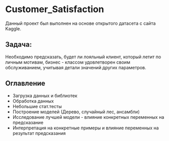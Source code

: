 # Customer_Satisfaction

Данный проект был выполнен на основе открытого датасета с сайта Kaggle. 

## Задача:

Необходимо предсказать, будет ли  лояльный клиент, который летит по личным мотивам, бизнес - классом удовлетворен своим обслуживанием, учитывая детали значений других параметров. 

## Оглавление

+ Загрузка данных и библиотек
+ Обработка данных
+ Небольшие стат.тесты
+ Построение моделей (Дерево, случайный лес, ансамбли)  
+ Исследование лучшей модели - влияние конкретных переменных на предсказание
+ Интерпретация на конкретные примеры и влияние переменных на результат предсказания
